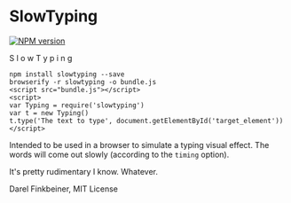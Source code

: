 SlowTyping
==========
[![NPM version](https://badge.fury.io/js/slowtyping.svg)](http://badge.fury.io/js/slowtyping)

S l o w  T y p i n g

    npm install slowtyping --save
    browserify -r slowtyping -o bundle.js
    <script src="bundle.js"></script>
    <script>
    var Typing = require('slowtyping')
    var t = new Typing()
    t.type('The text to type', document.getElementById('target_element'))
    </script>


Intended to be used in a browser to simulate a typing visual effect.
The words will come out slowly (according to the `timing` option).

It's pretty rudimentary I know. Whatever.

Darel Finkbeiner, MIT License

